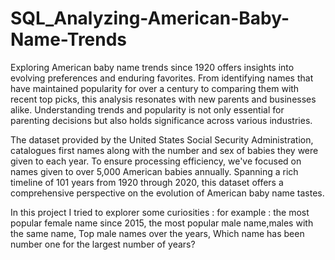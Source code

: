 # SQL_Analyzing-American-Baby-Name-Trends

Exploring American baby name trends since 1920 offers insights into evolving preferences and enduring favorites. From identifying names that have maintained popularity for over a century to comparing them with recent top picks, this analysis resonates with new parents and businesses alike. Understanding trends and popularity is not only essential for parenting decisions but also holds significance across various industries.

The dataset provided by the United States Social Security Administration, catalogues first names along with the number and sex of babies they were given to each year. To ensure processing efficiency, we've focused on names given to over 5,000 American babies annually. Spanning a rich timeline of 101 years from 1920 through 2020, this dataset offers a comprehensive perspective on the evolution of American baby name tastes.

In this project I tried to explorer some  curiosities : for example :  the most popular female name since 2015, the most popular male name,males with the same name, Top male names over the years, Which name has been number one for the largest number of years?
